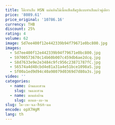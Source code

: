 ```yaml
---
title: โต๊ะทําเล็บ HSN แผ่นหินไม้เนื้อแข็งเต็มรูปแบบทําเล็บแก้วคู่เดียว
price: '8089.61'
price_original: '10786.16'
currency: THB
discount: 25%
rating: 4
volume: 62
image: Sd7ee400f12e442339b94f79671e0bc800.jpg
images:
  - Sd7ee400f12e442339b94f79671e0bc800.jpg
  - S9700573670c14b60b007c459db6ae2dcq.jpg
  - S8d7633e9e2e3484c9fc956c23871787fC.jpg
  - S6574a4d48cbd4e81a31a4e51bce1098aS.jpg
  - Sf00a1ed9d94c40a98079d0369d7d80a3s.jpg
video: ''
categories:
  - name: บ้านและสวน
    slug: านและสวน
  - name: ตกแต่งบ้าน
    slug: ตกแต-งบ-าน
slug: โต-ะท-าเล-hsn-แผ
encode: opX7HgM
lang: th
---
```

  